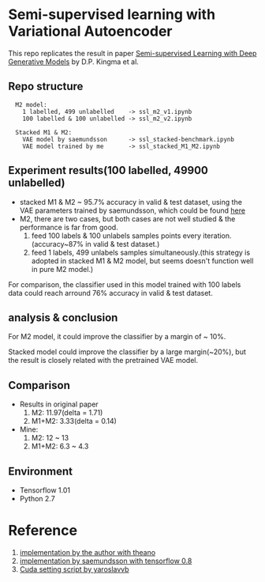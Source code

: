 # Semi-supervised learning with Variational Autoencoder

This repo replicates the result in paper [Semi-supervised Learning with Deep Generative Models]() by D.P. Kingma et al.

## Repo structure
```
  M2 model: 
    1 labelled, 499 unlabelled    -> ssl_m2_v1.ipynb
    100 labelled & 100 unlabelled -> ssl_m2_v2.ipynb

  Stacked M1 & M2:
    VAE model by saemundsson      -> ssl_stacked-benchmark.ipynb
    VAE model trained by me       -> ssl_stacked_M1_M2.ipynb
```

## Experiment results(100 labelled, 49900 unlabelled)
+ stacked M1 & M2 ~ 95.7% accuracy in valid & test dataset, using the VAE parameters trained by saemundsson, which could be found [here](https://github.com/saemundsson/semisupervised_vae/tree/master/models)
+ M2, there are two cases, but both cases are not well studied & the performance is far from good.
    1. feed 100 labels & 100 unlabels samples points every iteration.(accuracy~87% in valid & test dataset.)
    2. feed 1 labels, 499 unlabels samples simultaneously.(this strategy is adopted in stacked M1 & M2 model, but seems doesn't function well in pure M2 model.)

For comparison, the classifier used in this model trained with 100 labels data could reach arround 76% accuracy in valid & test dataset.

## analysis & conclusion
For M2 model, it could improve the classifier by a margin of ~ 10%.

Stacked model could improve the classifier by a large margin(~20%), but the result is closely related with the pretrained VAE model.

## Comparison
+ Results in original paper
    1. M2: 11.97(delta = 1.71)
    2. M1+M2: 3.33(delta = 0.14)
+ Mine:
    1. M2: 12 ~ 13
    2. M1+M2: 6.3 ~ 4.3

## Environment

+ Tensorflow 1.01
+ Python 2.7

# Reference
1. [implementation by the author with theano](https://github.com/dpkingma/nips14-ssl)
2. [implementation by saemundsson with tensorflow 0.8](https://github.com/saemundsson/semisupervised_vae)
3. [Cuda setting script by yaroslavvb](https://github.com/yaroslavvb/stuff)
